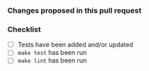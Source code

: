 <!-- Contributor License Notice :

By opening a pull request and making a contribution to this project, you certify that:

(a) The contribution was created in whole or in part by me and I have the right to submit it under the open source license indicated in the file; or

(b) The contribution is based upon previous work that, to the best of my knowledge, is covered under an appropriate open source license and I have the right under that license to submit that work with modifications, whether created in whole or in part by me, under the same open source license (unless I am permitted to submit under a different license), as indicated in the file; or

(c) The contribution was provided directly to me by some other person who certified (a), (b) or (c) and I have not modified it.

(d) I understand and agree that this project and the contribution are public and that a record of the contribution (including all personal information I submit with it, including my sign-off) is maintained indefinitely and may be redistributed consistent with this project or the open source license(s) involved.

-->

### Changes proposed in this pull request

<!-- Why are you making this change? -->

### Checklist

- [ ] Tests have been added and/or updated
- [ ] `make test` has been run
- [ ] `make lint` has been run

<!-- Optional (delete these wrapping comment lines) :
### A gif to brighten your reviewer's day and/or represents how you feel about this pull request

![](place-image-url-here)
-->
